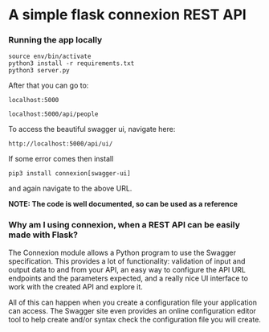 # A simple flask connexion REST API

### Running the app locally

```python3 -m venv env
source env/bin/activate
python3 install -r requirements.txt
python3 server.py
```

After that you can go to: 

`localhost:5000`

`localhost:5000/api/people`

To access the beautiful swagger ui, navigate here:

`http://localhost:5000/api/ui/`

If some error comes then install

`pip3 install connexion[swagger-ui]`

and again navigate to the above URL.


**NOTE: The code is well documented, so can be used as a reference**

### Why am I using connexion, when a REST API can be easily made with Flask?
The Connexion module allows a Python program to use the Swagger specification. This provides a lot of functionality: validation of input and output data to and from your API, an easy way to configure the API URL endpoints and the parameters expected, and a really nice UI interface to work with the created API and explore it.

All of this can happen when you create a configuration file your application can access. The Swagger site even provides an online configuration editor tool to help create and/or syntax check the configuration file you will create.
